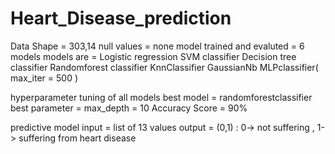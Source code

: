 # Heart_Disease_prediction

Data Shape = 303,14
null values = none 
model trained and evaluted   = 6 models
models are = 
      Logistic regression
      SVM classifier
      Decision tree classifier
      Randomforest classifier
      KnnClassifier
      GaussianNb
      MLPclassifier( max_iter = 500 )

hyperparameter tuning of all models 
best model = randomforestclassifier
best parameter = max_depth = 10
Accuracy Score = 90%

predictive model 
input = list of 13 values
output = (0,1) : 0-> not suffering , 1-> suffering from heart disease
